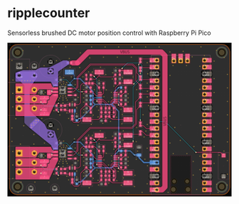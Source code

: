 # ripplecounter
Sensorless brushed DC motor position control with Raspberry Pi Pico

![](pcb/pcb%20overview.png)
